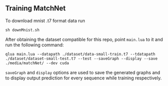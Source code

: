 ## Training MatchNet

To download mnist .t7 format data run

```
sh downMnist.sh
```

After obtaining the dataset compatible for this repo, point `main.lua` to it and run the following command:

```
qlua main.lua --datapath ./dataset/data-small-train.t7 --tdatapath ./dataset/dataset-small-test.t7 --test --saveGraph --display --save ./media/matchNet/ --dev cuda
```

`saveGraph` and `display` options are used to save the generated graphs and to display output prediction for every sequence while training respectively.
